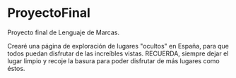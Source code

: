 # ProyectoFinal

Proyecto final de Lenguaje de Marcas.

Crearé una página de exploración de lugares "ocultos" en España, para que todos puedan disfrutar de las increíbles vistas. RECUERDA, siempre dejar el lugar limpio y recoje la basura para poder disfrutar 
de más lugares como éstos.
